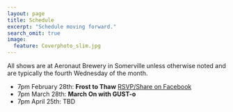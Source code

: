 ```yaml
---
layout: page
title: Schedule
excerpt: "Schedule moving forward."
search_omit: true
image:
  feature: Coverphoto_slim.jpg
---
```


All shows are at Aeronaut Brewery in Somerville unless otherwise noted and are typically the fourth Wednesday of the month.

* 7pm February 28th: **Frost to Thaw** [RSVP/Share on Facebook](https://www.facebook.com/events/1827848930572217/)
* 7pm March 28th: **March On with GUST-o**
* 7pm April 25th: TBD

